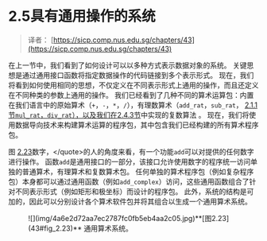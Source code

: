 # 2.5具有通用操作的系统

> 译者： [https://sicp.comp.nus.edu.sg/chapters/43](https://sicp.comp.nus.edu.sg/chapters/43)



在上一节中，我们看到了如何设计可以以多种方式表示数据对象的系统。 关键思想是通过通用接口函数将指定数据操作的代码链接到多个表示形式。 现在，我们将看到如何使用相同的思想，不仅定义在不同表示形式上通用的操作，而且还定义在不同种类的参数上通用的操作。 我们已经看到了几种不同的算术运算包：内置在我们语言中的原始算术（`+`，`-`，`*`，`/`），有理数算术（`add_rat`，`sub_rat`， [2.1.1节`mul_rat`，`div_rat`），以及我们在](25)[2.4.3节](42)中实现的复数算法 。 现在，我们将使用数据导向技术来构建算术运算的程序包，其中包含我们已经构建的所有算术程序包。

图 [2.23](43#fig_2.23)数字，&lt;/quote&gt;的人的角度来看，有一个功能`add`可以对提供的任何数字进行操作。 函数`add`是通用接口的一部分，该接口允许使用数字的程序统一访问单独的普通算术，有理算术和复数算术包。 任何单独的算术程序包（例如复杂程序包）本身都可以通过通用函数（例如`add_complex`）访问，这些通用函数组合了针对不同表示形式（例如矩形和极坐标）而设计的程序包。 此外，系统的结构是可加的，因此可以分别设计各个算术软件包并将其组合以生成一个通用算术系统。

<figure>![](img/4a6e2d72aa7ec2787fc0fb5eb4aa2c05.jpg)**[图2.23](43#fig_2.23)** 通用算术系统。</figure>


